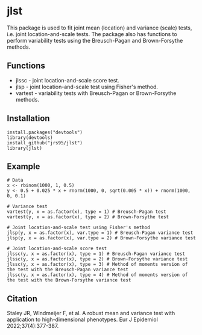 # jlst
This package is used to fit joint mean (location) and variance (scale) tests, i.e. joint location-and-scale tests. The package also has functions to perform variability tests using the Breusch-Pagan and Brown-Forsythe methods.  

## Functions
* jlssc - joint location-and-scale score test. 
* jlsp - joint location-and-scale test using Fisher's method.  
* vartest - variability tests with Breusch-Pagan or Brown-Forsythe methods.  

## Installation
```
install.packages("devtools")
library(devtools)
install_github("jrs95/jlst")
library(jlst)
```

## Example
```
# Data  
x <- rbinom(1000, 1, 0.5)
y <- 0.5 + 0.025 * x + rnorm(1000, 0, sqrt(0.005 * x)) + rnorm(1000, 0, 0.1)

# Variance test  
vartest(y, x = as.factor(x), type = 1) # Breusch-Pagan test
vartest(y, x = as.factor(x), type = 2) # Brown-Forsythe test

# Joint location-and-scale test using Fisher's method
jlsp(y, x = as.factor(x), var.type = 1) # Breusch-Pagan variance test
jlsp(y, x = as.factor(x), var.type = 2) # Brown-Forsythe variance test

# Joint location-and-scale score test   
jlssc(y, x = as.factor(x), type = 1) # Breusch-Pagan variance test
jlssc(y, x = as.factor(x), type = 2) # Brown-Forsythe variance test
jlssc(y, x = as.factor(x), type = 3) # Method of moments version of the test with the Breusch-Pagan variance test
jlssc(y, x = as.factor(x), type = 4) # Method of moments version of the test with the Brown-Forsythe variance test
```

## Citation
Staley JR, Windmeijer F, et al. A robust mean and variance test with application to high-dimensional phenotypes. Eur J Epidemiol 2022;37(4):377-387.

